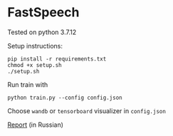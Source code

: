 # FastSpeech

Tested on python 3.7.12

Setup instructions:
```
pip install -r requirements.txt
chmod +x setup.sh
./setup.sh
```

Run train with 
```
python train.py --config config.json
```

Choose `wandb` or `tensorboard` visualizer in `config.json`

[Report](https://wandb.ai/ivan-gorin/FastSpeech/reports/FastSpeech-Report--VmlldzoxMzA4NjI4) (in Russian)
